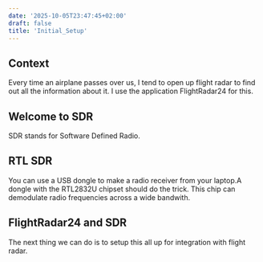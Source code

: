 ```yaml
---
date: '2025-10-05T23:47:45+02:00'
draft: false
title: 'Initial_Setup'
---
```


## Context
Every time an airplane passes over us, I tend to open up flight radar to find out all the information about it. 
I use the application FlightRadar24 for this. 

## Welcome to SDR
SDR stands for Software Defined Radio. 

## RTL SDR
You can use a USB dongle to make a radio receiver from your laptop.A dongle with the RTL2832U chipset should do the trick. This chip can demodulate radio frequencies across a wide bandwith. 

## FlightRadar24 and SDR
The next thing we can do is to setup this all up for integration with flight radar.